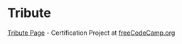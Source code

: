 # Tribute
[Tribute Page](https://gkate78.github.io/tribute/) - Certification Project at [freeCodeCamp.org](https://www.freecodecamp.org/gkate78)


